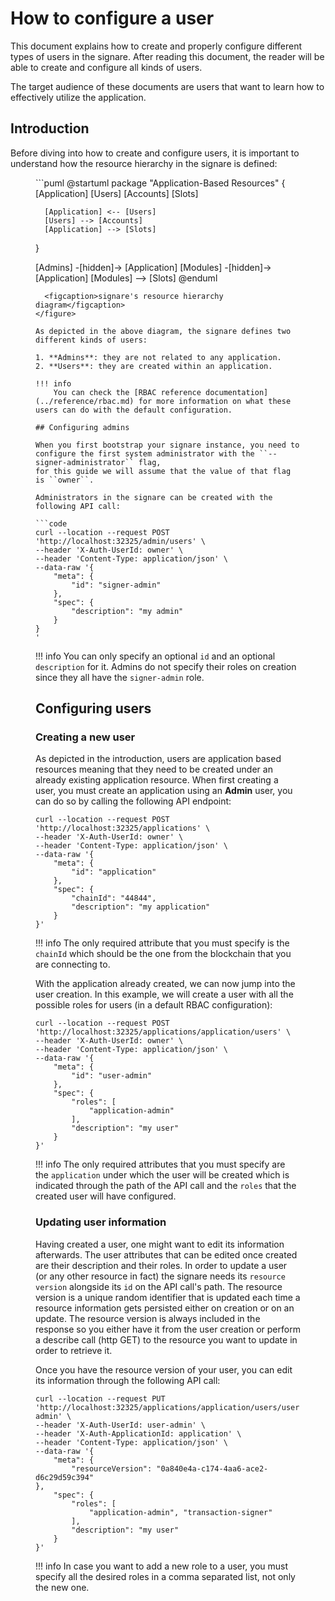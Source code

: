 # How to configure a user 

This document explains how to create and properly configure different types of users in the signare. After reading this document, the reader will be able to create and configure all kinds of users.

The target audience of these documents are users that want to learn how to effectively utilize the application.

## Introduction

Before diving into how to create and configure users, it is important to understand how the resource hierarchy in the signare is defined:

<figure markdown="span">
```puml
@startuml
   package "Application-Based Resources" {
      [Application]
      [Users]
      [Accounts]
      [Slots]
   
      [Application] <-- [Users]
      [Users] --> [Accounts]
      [Application] --> [Slots]
   }
   
   [Admins] -[hidden]-> [Application]
   [Modules] -[hidden]-> [Application]
   [Modules] --> [Slots]
@enduml
```
  <figcaption>signare's resource hierarchy diagram</figcaption>
</figure>

As depicted in the above diagram, the signare defines two different kinds of users: 

1. **Admins**: they are not related to any application.
2. **Users**: they are created within an application.

!!! info
    You can check the [RBAC reference documentation](../reference/rbac.md) for more information on what these users can do with the default configuration. 

## Configuring admins

When you first bootstrap your signare instance, you need to configure the first system administrator with the ``--signer-administrator`` flag, 
for this guide we will assume that the value of that flag is ``owner``. 

Administrators in the signare can be created with the following API call: 

```code
curl --location --request POST 'http://localhost:32325/admin/users' \
--header 'X-Auth-UserId: owner' \
--header 'Content-Type: application/json' \
--data-raw '{
    "meta": {
        "id": "signer-admin"
    },
    "spec": {
        "description": "my admin"
    }
}
'
```
!!! info 
    You can only specify an optional ``id`` and an optional ``description`` for it. Admins do not specify their roles on creation since they all have the ``signer-admin`` role.

## Configuring users

### Creating a new user

As depicted in the introduction, users are application based resources meaning that they need to be created under an already existing application resource. 
When first creating a user, you must create an application using an **Admin** user, you can do so by calling the following API endpoint: 

```code
curl --location --request POST 'http://localhost:32325/applications' \
--header 'X-Auth-UserId: owner' \
--header 'Content-Type: application/json' \
--data-raw '{
    "meta": {
        "id": "application"
    },
    "spec": {
        "chainId": "44844",
        "description": "my application"
    }
}'
```

!!! info
    The only required attribute that you must specify is the ``chainId`` which should be the one from the blockchain that you are connecting to. 

With the application already created, we can now jump into the user creation. In this example, we will create a user with all the possible roles for users (in a default RBAC configuration): 

```code
curl --location --request POST 'http://localhost:32325/applications/application/users' \
--header 'X-Auth-UserId: owner' \
--header 'Content-Type: application/json' \
--data-raw '{
    "meta": {
        "id": "user-admin"
    },
    "spec": {
        "roles": [
            "application-admin"
        ],
        "description": "my user"
    }
}'
```

!!! info 
    The only required attributes that you must specify are the ``application`` under which the user will be created which is indicated through the path of the API call and the ``roles`` that the created user will have configured.

### Updating user information

Having created a user, one might want to edit its information afterwards. The user attributes that can be edited once created are their description and their roles. 
In order to update a user (or any other resource in fact) the signare needs its ``resource version`` alongside its ``id`` on the API call's path. 
The resource version is a unique random identifier that is updated each time a resource information gets persisted either on creation or on an update. 
The resource version is always included in the response so you either have it from the user creation or perform a describe call (http GET) to the resource you want to update in order to retrieve it. 

Once you have the resource version of your user, you can edit its information through the following API call: 

```code
curl --location --request PUT 'http://localhost:32325/applications/application/users/user-admin' \
--header 'X-Auth-UserId: user-admin' \
--header 'X-Auth-ApplicationId: application' \
--header 'Content-Type: application/json' \
--data-raw '{
    "meta": { 
        "resourceVersion": "0a840e4a-c174-4aa6-ace2-d6c29d59c394"
},
    "spec": {
        "roles": [
            "application-admin", "transaction-signer"
        ], 
        "description": "my user"
    }
}'
```
!!! info
    In case you want to add a new role to a user, you must specify all the desired roles in a comma separated list, not only the new one. 




